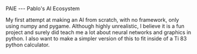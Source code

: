 PAIE --- Pablo's AI Ecosystem

My first attempt at making an AI from scratch, with no framework, only using numpy and pygame.
Although highly unrealistic, I believe it is a fun project and surely did teach me a lot about
neural networks and graphics in python. I also want to make a simpler version
of this to fit inside of a Ti 83 python calculator.
